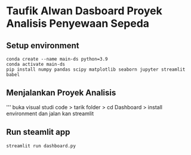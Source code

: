 # Taufik Alwan Dasboard Proyek Analisis Penyewaan Sepeda

## Setup environment
```
conda create --name main-ds python=3.9
conda activate main-ds
pip install numpy pandas scipy matplotlib seaborn jupyter streamlit babel
```

## Menjalankan Proyek Analisis
'''
buka visual studi code > tarik folder > cd Dashboard > install environment dan jalan kan streamlit

## Run steamlit app
```
streamlit run dashboard.py
```


